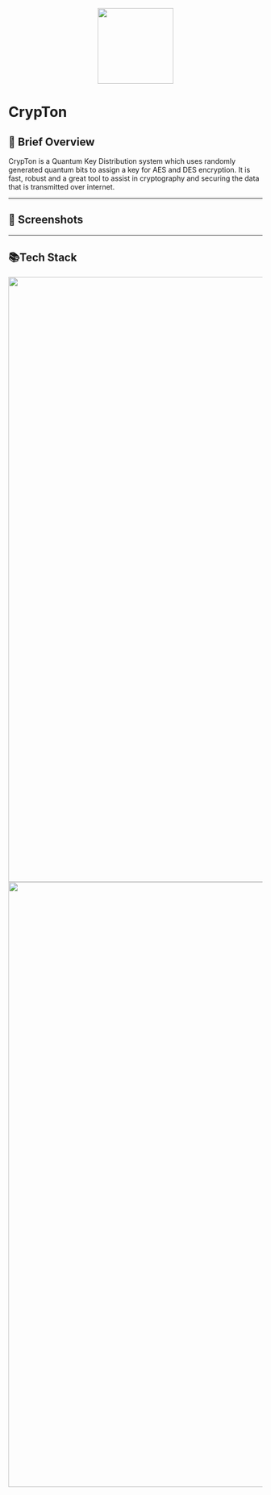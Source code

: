 <p align='center'><img src='https://portfolioimagesvishesh.s3.ap-south-1.amazonaws.com/crypton.png' height=150px width=auto></p>

# CrypTon

## 📝 Brief Overview 
CrypTon is a Quantum Key Distribution system which uses randomly generated quantum bits to assign a key for AES and DES encryption. It is fast, robust and a great tool to assist in cryptography and securing the data that is transmitted over internet. 

---

## 📸 Screenshots 

---

## 📚Tech Stack
<p align='center'>
<img src="https://img.shields.io/badge/Python-3776AB?style=for-the-badge&logo=python&logoColor=white" height=1200px width=auto>
<img src="https://img.shields.io/badge/QisKit-3776AB?style=for-the-badge&logo=python&logoColor=white" height=1200px width=auto>
</p>
